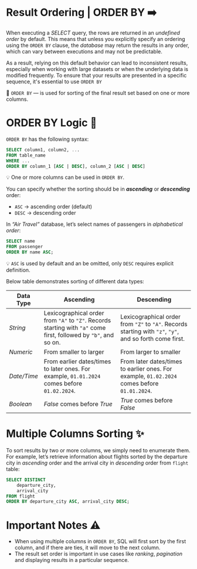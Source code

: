# Result Ordering | ORDER BY ➡️

When executing a _SELECT_ query, the rows are returned in an *undefined order* by default. This means that unless you explicitly specify an ordering using the `ORDER BY` clause, the *database* may return the results in any order, which can vary between executions and may not be predictable. 

As a result, relying on this default behavior can lead to inconsistent results, especially when working with large datasets or when the underlying data is modified frequently. To ensure that your results are presented in a specific sequence, it's essential to use `ORDER BY`

<aside>

📖 `ORDER BY` — is used for sorting of the final result set based on one or more columns.

</aside>

# ORDER BY Logic 🧩

`ORDER BY` has the following syntax:

```sql
SELECT column1, column2, ...
FROM table_name
WHERE ...
ORDER BY column_1 [ASC | DESC], column_2 [ASC | DESC]
```

<aside>

💡 One or more columns can be used in `ORDER BY`.

</aside>

You can specify whether the sorting should be in ***ascending*** or ***descending*** order:

- `ASC` → ascending order (default)
- `DESC` → descending order

In *“Air Travel”* database, let’s select names of passengers in *alphabetical order*:

```sql
SELECT name
FROM passenger
ORDER BY name ASC;
```

<aside>

💡 `ASC` is used by default and an be omitted, only `DESC` requires explicit definition.

</aside>

Below table demonstrates sorting of different data types:

| **Data Type**  | **Ascending**                                   | **Descending**                                  |
|-----------------|------------------------------------------------|------------------------------------------------|
| *String*        | Lexicographical order from `"A"` to `"Z"`. Records starting with `"a"` come first, followed by `"b"`, and so on. | Lexicographical order from `"Z"` to `"A"`. Records starting with `"z"`, `"y"`, and so forth come first. |
| *Numeric*       | From smaller to larger                        | From larger to smaller                         |
| *Date/Time*     | From earlier dates/times to later ones. For example, `01.01.2024` comes before `01.02.2024`. | From later dates/times to earlier ones. For example, `01.02.2024` comes before `01.01.2024`. |
| *Boolean*       | *False* comes before *True*                   | *True* comes before *False*                   |


# Multiple Columns Sorting ✨

To sort results by two or more columns, we simply need to enumerate them. For example, let’s retrieve information about flights sorted by the departure city in *ascending* order and the arrival city in *descending* order from `flight` table:

```sql
SELECT DISTINCT
    departure_city,
    arrival_city
FROM flight
ORDER BY departure_city ASC, arrival_city DESC;
```

# Important Notes ⚠️

- When using multiple columns in `ORDER BY`, SQL will first sort by the first column, and if there are ties, it will move to the next column.
- The result set order is important in use cases like *ranking*, *pagination* and displaying results in a particular sequence.